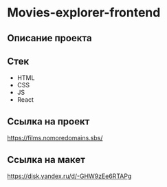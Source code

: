 # Movies-explorer-frontend

## Описание проекта


## Стек
- HTML
- CSS
- JS
- React
  
## Ссылка на проект<br>
https://films.nomoredomains.sbs/

## Ссылка на макет<br>
https://disk.yandex.ru/d/-GHW9zEe6RTAPg

